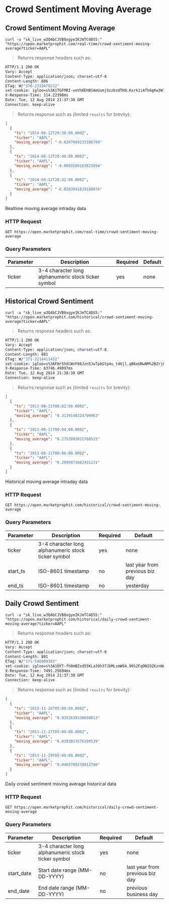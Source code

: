 
# Crowd Sentiment Moving Average


## Crowd Sentiment Moving Average

```shell
curl -u "sk_live_w3Q4bCJVB8xgyeIKJmTC4DS5:" "https://open.marketprophit.com/real-time/crowd-sentiment-moving-average?ticker=AAPL"
```

> Returns response headers such as:

```bash
HTTP/1.1 200 OK
Vary: Accept
Content-Type: application/json; charset=utf-8
Content-Length: 886
ETag: W/"376-2319470232"
set-cookie: igloo=s%3A1TGFMRI-veVh8EH8SAmUumjSzzbsUTH9.Kxrk1iAfh6gKw3W1S2phFxXLv9BWJ%2BcCWC1zPjs9MoU; Path=/; Expires=Wed, 13 Aug 2014 21:37:30 GMT; HttpOnly
X-Response-Time: 114.22398ms
Date: Tue, 12 Aug 2014 21:37:30 GMT
Connection: keep-alive


```

> Returns response such as (limited `results` for brevity):

```json
[
  {
    "ts": "2014-08-12T20:38:00.000Z",
    "ticker": "AAPL",
    "moving_average": "-0.0207969133106709"
  },
  {
    "ts": "2014-08-12T20:40:00.000Z",
    "ticker": "AAPL",
    "moving_average": "-0.0065589103823894"
  },
  {
    "ts": "2014-08-12T20:42:00.000Z",
    "ticker": "AAPL",
    "moving_average": "-0.0203041829188076"
  }
]
```

Realtime moving average intraday data

### HTTP Request

`GET https://open.marketprophit.com/real-time/crowd-sentiment-moving-average`

### Query Parameters

Parameter | Description | Required | Default
--------- | ----------- | -------- | -------
ticker | 3-4 character long alphanumeric stock ticker symbol | yes | none



## Historical Crowd Sentiment

```shell
curl -u "sk_live_w3Q4bCJVB8xgyeIKJmTC4DS5:" "https://open.marketprophit.com/historical/crowd-sentiment-moving-average?ticker=AAPL"
```

> Returns response headers such as:

```bash
HTTP/1.1 200 OK
Vary: Accept
Content-Type: application/json; charset=utf-8
Content-Length: 881
ETag: W/"371-2214411452"
set-cookie: igloo=s%3AFHr5hXCWnF86Jzn5JwTpbGtp4u_tdUjl.qB6eUNwNM%2BZrjLRv0rBX1AX923rU2mTuLNSD02GiWWQ; Path=/; Expires=Wed, 13 Aug 2014 21:38:34 GMT; HttpOnly
X-Response-Time: 63746.49997ms
Date: Tue, 12 Aug 2014 21:38:30 GMT
Connection: keep-alive


```

> Returns response such as (limited `results` for brevity):

```json
[
  {
    "ts": "2013-08-11T00:02:00.000Z",
    "ticker": "AAPL",
    "moving_average": "0.3139140224709963"
  },
  {
    "ts": "2013-08-11T00:04:00.000Z",
    "ticker": "AAPL",
    "moving_average": "0.2752892821760515"
  },
  {
    "ts": "2013-08-11T00:06:00.000Z",
    "ticker": "AAPL",
    "moving_average": "0.2099071082431231"
  }
]
```

Historical moving average intraday data

### HTTP Request

`GET https://open.marketprophit.com/historical/crowd-sentiment-moving-average`

### Query Parameters

Parameter | Description | Required | Default
--------- | ----------- | -------- | -------
ticker | 3-4 character long alphanumeric stock ticker symbol | yes | none
start_ts | ISO-8601 timestamp | no | last year from previous biz day
end_ts | ISO-8601 timestamp | no | yesterday


## Daily Crowd Sentiment

```shell
curl -u "sk_live_w3Q4bCJVB8xgyeIKJmTC4DS5:" "https://open.marketprophit.com/historical/daily-crowd-sentiment-moving-average?ticker=AAPL"
```

> Returns response headers such as:

```bash
HTTP/1.1 200 OK
Vary: Accept
Content-Type: application/json; charset=utf-8
Content-Length: 881
ETag: W/"371-546909383"
set-cookie: igloo=s%3A1OYT-fh0mBZxd55KLa39h37JbMLsmW94.96%2FqONIOZKznN6EwRKZ689pdTfgtS0f5ZgIQCIxamY0; Path=/; Expires=Wed, 13 Aug 2014 21:37:38 GMT; HttpOnly
X-Response-Time: 7491.25694ms
Date: Tue, 12 Aug 2014 21:37:38 GMT
Connection: keep-alive


```

> Returns response such as (limited `results` for brevity):

```json
[
  {
    "ts": "2013-11-26T05:00:00.000Z",
    "ticker": "AAPL",
    "moving_average": "0.0352639338098013"
  },
  {
    "ts": "2013-11-27T05:00:00.000Z",
    "ticker": "AAPL",
    "moving_average": "0.0393013576390539"
  },
  {
    "ts": "2013-11-29T05:00:00.000Z",
    "ticker": "AAPL",
    "moving_average": "0.0469789239912700"
  }
]
```

Daily crowd sentiment moving average historical data

### HTTP Request

`GET https://open.marketprophit.com/historical/daily-crowd-sentiment-moving-average`

### Query Parameters

Parameter | Description | Required | Default
--------- | ----------- | -------- | -------
ticker | 3-4 character long alphanumeric stock ticker symbol | yes | none
start_date | Start date range (MM-DD-YYYY) | no | last year from previous biz day
end_date | End date range (MM-DD-YYYY) | no | previous business day
